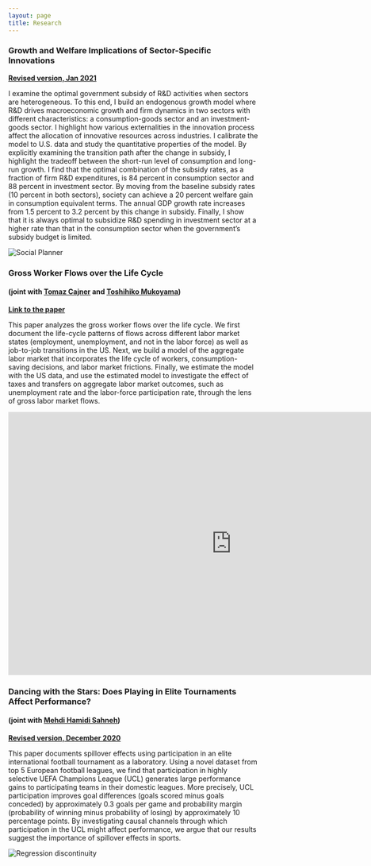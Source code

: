 ```yaml
---
layout: page
title: Research
---
```

### Growth and Welfare Implications of Sector-Specific Innovations ###

**[Revised version, Jan 2021](https://gunerilhan.github.io/img/Guner-revised-Jan-2021.pdf)**


I examine the optimal government subsidy of R&D activities when sectors are heterogeneous. To this end, I build an endogenous growth model where R&D drives macroeconomic growth and firm dynamics in two sectors with different characteristics: a consumption-goods sector and an investment-goods sector. I highlight how various externalities in the innovation process affect the allocation of innovative resources across industries. I calibrate the model to U.S. data and study the quantitative properties of the model. By explicitly examining the transition path after the change in subsidy, I highlight the tradeoff between the short-run level of consumption and long-run growth. I find that the optimal combination of the subsidy rates, as a fraction of firm R&D expenditures, is 84 percent in consumption sector and 88 percent in investment sector. By moving from the baseline subsidy rates (10 percent in both sectors), society can achieve a 20 percent welfare gain in consumption equivalent terms. The annual GDP growth rate increases from 1.5 percent to 3.2 percent by this change in subsidy. Finally, I show that it is always optimal to subsidize R&D spending in investment sector at a higher rate than that in the consumption sector when the government’s subsidy budget is limited.

![Social Planner](https://gunerilhan.github.io/img/figure2.png)

### Gross Worker Flows over the Life Cycle ###

#### (joint with [Tomaz Cajner](https://www.federalreserve.gov/econresdata/tomaz-cajner.htm) and [Toshihiko Mukoyama](https://sites.google.com/site/toshimukoyama/)) ####

**[Link to the paper](https://gunerilhan.github.io/img/FlowsLifecycleMar2020.pdf)**

This paper analyzes the gross worker flows over the life cycle. We first document the life-cycle patterns of flows across different labor market states (employment, unemployment, and not in the labor force) as well as job-to-job transitions in the US. Next, we build a model of the aggregate labor market that incorporates the life cycle of workers, consumption-saving decisions, and labor market frictions. Finally, we estimate the model with the US data, and use the estimated model to investigate the effect of taxes and transfers on aggregate labor market outcomes, such as unemployment rate and the labor-force participation rate, through the lens of gross labor market flows.

<center>
<iframe width="900" height="530" src="https://gunerilhan.github.io/img/transitions.html" frameborder="0" allowfullscreen></iframe>
</center>


### Dancing with the Stars: Does Playing in Elite Tournaments Affect Performance?

#### (joint with [Mehdi Hamidi Sahneh](https://www.kent.ac.uk/economics/staff/profiles/mehdi-hamidi-sahneh.html))

**[Revised version, December 2020](https://gunerilhan.github.io/img/spillover.pdf)**

This paper documents spillover effects using participation in an elite international football tournament as a laboratory.  Using a novel dataset from top 5 European football leagues, we find that participation in highly selective UEFA Champions League (UCL) generates large performance gains to participating teams in their domestic leagues. More precisely, UCL participation improves goal differences (goals scored minus goals conceded) by approximately 0.3 goals per game and probability margin (probability of winning minus probability of losing) by approximately 10 percentage points. By investigating causal channels through which participation in the UCL might affect performance, we argue that our results suggest the importance of spillover effects in sports.

![Regression discontinuity](https://gunerilhan.github.io/img/PosUCLPM2.jpg)
